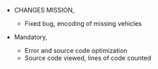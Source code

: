 + CHANGES MISSION,
  - Fixed bug, encoding of missing vehicles

+ Mandatory, 
  - Error and source code optimization
  - Source code viewed, lines of code counted